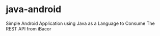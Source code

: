 # java-android
Simple Android Application using Java as a Language to Consume The REST API from iBacor
